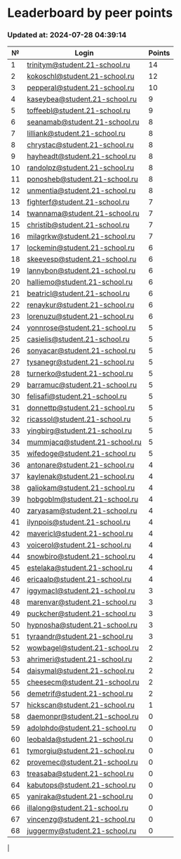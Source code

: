 # Leaderboard by peer points

### Updated at: 2024-07-28 04:39:14

| № | Login | Points |
|---|-------|--------|
|1|trinitym@student.21-school.ru|14|
|2|kokoschl@student.21-school.ru|12|
|3|pepperal@student.21-school.ru|10|
|4|kaseybea@student.21-school.ru|9|
|5|toffeebl@student.21-school.ru|9|
|6|seanamab@student.21-school.ru|8|
|7|lilliank@student.21-school.ru|8|
|8|chrystac@student.21-school.ru|8|
|9|hayheadt@student.21-school.ru|8|
|10|randolpz@student.21-school.ru|8|
|11|ponosheb@student.21-school.ru|8|
|12|unmentia@student.21-school.ru|8|
|13|fighterf@student.21-school.ru|7|
|14|twannama@student.21-school.ru|7|
|15|christib@student.21-school.ru|7|
|16|milagrkw@student.21-school.ru|7|
|17|lockemin@student.21-school.ru|6|
|18|skeevesp@student.21-school.ru|6|
|19|lannybon@student.21-school.ru|6|
|20|halliemo@student.21-school.ru|6|
|21|beatricl@student.21-school.ru|6|
|22|renaykur@student.21-school.ru|6|
|23|lorenuzu@student.21-school.ru|6|
|24|yonnrose@student.21-school.ru|5|
|25|casielis@student.21-school.ru|5|
|26|sonyacar@student.21-school.ru|5|
|27|tysanegr@student.21-school.ru|5|
|28|turnerko@student.21-school.ru|5|
|29|barramuc@student.21-school.ru|5|
|30|felisafi@student.21-school.ru|5|
|31|donnettp@student.21-school.ru|5|
|32|ricassol@student.21-school.ru|5|
|33|yingbirg@student.21-school.ru|5|
|34|mummjacq@student.21-school.ru|5|
|35|wifedoge@student.21-school.ru|5|
|36|antonare@student.21-school.ru|4|
|37|kaylenak@student.21-school.ru|4|
|38|galiokam@student.21-school.ru|4|
|39|hobgoblm@student.21-school.ru|4|
|40|zaryasam@student.21-school.ru|4|
|41|ilynpois@student.21-school.ru|4|
|42|mavericl@student.21-school.ru|4|
|43|voicerol@student.21-school.ru|4|
|44|snowbiro@student.21-school.ru|4|
|45|estelaka@student.21-school.ru|4|
|46|ericaalp@student.21-school.ru|4|
|47|iggymacl@student.21-school.ru|3|
|48|marenvar@student.21-school.ru|3|
|49|puckcher@student.21-school.ru|3|
|50|hypnosha@student.21-school.ru|3|
|51|tyraandr@student.21-school.ru|3|
|52|wowbagel@student.21-school.ru|2|
|53|ahrimeri@student.21-school.ru|2|
|54|daisymal@student.21-school.ru|2|
|55|cheesecm@student.21-school.ru|2|
|56|demetrif@student.21-school.ru|2|
|57|hickscan@student.21-school.ru|1|
|58|daemonpr@student.21-school.ru|0|
|59|adolphdo@student.21-school.ru|0|
|60|leobalda@student.21-school.ru|0|
|61|tymorgiu@student.21-school.ru|0|
|62|provemec@student.21-school.ru|0|
|63|treasaba@student.21-school.ru|0|
|64|kabutops@student.21-school.ru|0|
|65|yaniraka@student.21-school.ru|0|
|66|illalong@student.21-school.ru|0|
|67|vincenzg@student.21-school.ru|0|
|68|juggermy@student.21-school.ru|0|
|
